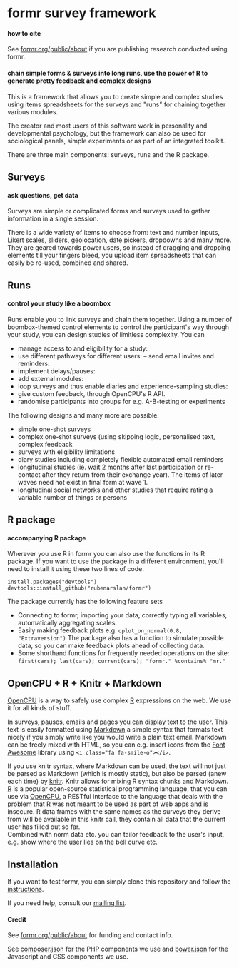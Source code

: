 # formr survey framework
#### how to cite
See [formr.org/public/about](https://formr.org/public/about) if you are publishing research conducted using formr.

#### chain simple forms & surveys into long runs, use the power of R to generate pretty feedback and complex designs

This is a framework that allows you to create simple and complex studies using items spreadsheets for the surveys and "runs" for chaining together various modules. 

The creator and most users of this software work in personality and developmental psychology, but the framework can also be used for sociological panels, simple experiments or as part of an integrated toolkit.

There are three main components: surveys, runs and the R package.

## Surveys
#### ask questions, get data
Surveys are simple or complicated forms and surveys used to gather information in a single session.

There is a wide variety of items to choose from: text and number inputs, Likert scales, sliders, geolocation, date pickers, dropdowns and many more. They are geared towards power users, so instead of dragging and dropping elements till your fingers bleed, you upload item spreadsheets that can easily be re-used, combined and shared.

## Runs
#### control your study like a boombox
Runs enable you to link surveys and chain them together. Using a number of boombox-themed control elements to control the participant's way through your study, you can design studies of limitless complexity. You can

- manage access to and eligibility for a study:
- use different pathways for different users:
– send email invites and reminders:
- implement delays/pauses:
- add external modules:
- loop surveys and thus enable diaries and experience-sampling studies:
- give custom feedback, through OpenCPU's R API.
- randomise participants into groups for e.g. A-B-testing or experiments

The following designs and many more are possible:

- simple one-shot surveys
- complex one-shot surveys (using skipping logic, personalised text, complex feedback
- surveys with eligibility limitations
- diary studies including completely flexible automated email reminders
- longitudinal studies (ie. wait 2 months after last participation or re-contact after they return from their exchange year). The items of later waves need not exist in final form at wave 1.
- longitudinal social networks and other studies that require rating a variable number of things or persons


## R package
#### accompanying R package

Wherever you use R in formr you can also use the functions in its R package. If you want to use the package in a different environment, you'll need to install it using these two lines of code.

	install.packages("devtools")
	devtools::install_github("rubenarslan/formr")

The package currently has the following feature sets

- Connecting to formr, importing your data, correctly typing all variables, automatically aggregating scales.
- Easily making feedback plots e.g. 
  `qplot_on_normal(0.8, "Extraversion")`
  The package also has a function to simulate possible data, so you can make feedback plots ahead of collecting data.
- Some shorthand functions for frequently needed operations on the site:
  `first(cars); last(cars); current(cars); "formr." %contains% "mr."`
	

## OpenCPU + R + Knitr + Markdown
[OpenCPU](https://public.opencpu.org/pages/) is a way to safely use complex [R](http://www.r-project.org/) expressions on the web. We use it for all kinds of stuff.

In surveys, pauses, emails and pages you can display text to the user. This text is easily formatted using [Markdown](http://daringfireball.net/projects/markdown/) a simple syntax that formats text nicely if you simply write like you would write a plain text email. Markdown can be freely mixed with HTML, so you can e.g. insert icons from the [Font Awesome](http://fontawesome.io/icons/) library using `<i class="fa fa-smile-o"></i>`.

If you use knitr syntax, where Markdown can be used, the text will not just be parsed as Markdown (which is mostly static), but also be parsed (anew each time) by [knitr](http://yihui.name/knitr/). Knitr allows for mixing R syntax chunks and Markdown.  
[R](http://www.r-project.org/) is a popular open-source statistical programming language, that you can use via [OpenCPU](https://www.opencpu.org/), a RESTful interface to the language that deals with the problem that R was not meant to be used as part of web apps and is insecure. R data frames with the same names as the surveys they derive from will be available in this knitr call, they contain all data that the current user has filled out so far.  
Combined with norm data etc. you can tailor feedback to the user's input, e.g. show where the user lies on the bell curve etc.

## Installation

If you want to test formr, you can simply clone this repository and follow the [instructions](https://github.com/rubenarslan/formr.org/blob/master/documentation/install.md).

If you need help, consult our [mailing list](https://groups.google.com/forum/#!forum/formr).

#### Credit
See [formr.org/public/about](https://formr.org/public/about) for funding and contact info.

See [composer.json](https://github.com/rubenarslan/formr.org/blob/master/composer.json) for the PHP components we use and
[bower.json](https://github.com/rubenarslan/formr.org/blob/master/webroot/assets/bower.json) for the Javascript and CSS components we use.